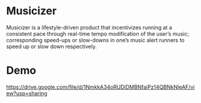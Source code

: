# Musicizer

Musicizer is a lifestyle-driven product that incentivizes running at a consistent pace through real-time tempo modification of the user’s music; corresponding speed-ups or slow-downs in one’s music alert runners to speed up or slow down respectively.

# Demo
https://drive.google.com/file/d/1NmkkA34oRUDiDMBNfaiPz14QBNkNIeAF/view?usp=sharing
